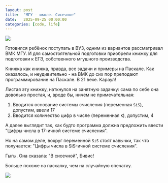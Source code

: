 ```yaml
---
layout: post
title:  "МГУ - школе. Сисечное"
date:   2025-09-25 00:00:00
categories: [code, life]
---
```


![]({{site.url}}/images/cs-msu/book-informatics-cover.webp)

Готовился ребёнок поступать в ВУЗ, одним из вариантов рассматривал ВМК МГУ. И для самостоятельной подготовки приобрели книжку для подготовки к ЕГЭ, собственного мгушного производства.

Книжка как книжка, правда, все задачи и примеры на Паскале. Как оказалось, и неудивительно - на ВМК до сих пор преподают программирование на Паскале. В 21 веке. Караул!

Листая эту книжку, наткнулся на занятную задачку: сама по себе она довольно простая, и, вроде бы, ничем не примечательная:

1. Вводится основание системы счисления (переменная `SiS`), допустим, ввели 17
2. Вводится количество цифр в числе (переменная `K`), допустим, 4

А далее выглядит так, как будто программа должна предложить ввести "Цифры числа в 17-ичной системе счисления".

Но на самом деле, вокруг переменной `SiS` стоят кавычки, так что получается: "Цифры числа в SiS-ичной системе счисления".

Гыгы. Она сказала: "В сисечной", Бивис!

Больше похоже на пасхалку, чем на случайную опечатку.

![]({{site.url}}/images/cs-msu/book-informatics-13.webp)
